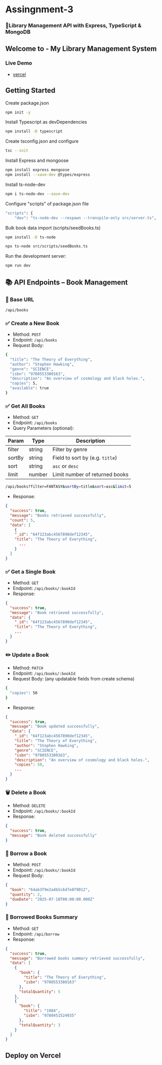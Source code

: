 # Assingnment-3

### 📖Library Management API with Express, TypeScript & MongoDB

## Welcome to - **My Library Management System**

### Live Demo

- [vercel](https://l2b5-assignment-3.vercel.app/)

## Getting Started

Create package.json

```bash
npm init -y
```

Install Typescript as devDependencies

```bash
npm install -D typescript
```

Create tsconfig.json and configure

```bash
tsc --init
```

Install Express and mongoose

```bash
npm install express mongoose
npm install --save-dev @types/express
```

Install ts-node-dev

```bash
npm i ts-node-dev --save-dev
```

Configure "scripts" of package.json file

```bash
"scripts": {
    "dev": "ts-node-dev --respawn --transpile-only src/server.ts",
```

Bulk book data import (scripts/seedBooks.ts)

```bash
npm install -D ts-node

npx ts-node src/scripts/seedBooks.ts


```

Run the development server:

```bash
npm run dev
```

## 📚 API Endpoints – Book Management

### 🔹 Base URL

```bash
/api/books
```

### ✅ Create a New Book

- Method: `POST`
- Endpoint: `/api/books`
- Request Body:

```bash
{
  "title": "The Theory of Everything",
  "author": "Stephen Hawking",
  "genre": "SCIENCE",
  "isbn": "9780553380163",
  "description": "An overview of cosmology and black holes.",
  "copies": 5,
  "available": true
}
```

### ✅ Get All Books

- Method: `GET`
- Endpoint: `/api/books`
- Query Parameters (optional):

| Param  | Type   | Description                     |
| ------ | ------ | ------------------------------- |
| filter | string | Filter by genre                 |
| sortBy | string | Field to sort by (e.g. `title`) |
| sort   | string | `asc` or `desc`                 |
| limit  | number | Limit number of returned books  |

```bash
/api/books?filter=FANTASY&sortBy=title&sort=asc&limit=5

```

- Response:

```json
{
  "success": true,
  "message": "Books retrieved successfully",
  "count": 5,
  "data": [
    {
    "_id": "64f123abc4567890def12345",
    "title": "The Theory of Everything",
      ...
    }
  ]
}

```

### ✅ Get a Single Book

- Method: `GET`
- Endpoint: `/api/books/:bookId`
- Response:

```json
{
  "success": true,
  "message": "Book retrieved successfully",
  "data": {
    "_id": "64f123abc4567890def12345",
    "title": "The Theory of Everything",
    ...
  }
}

```

### ✏️ Update a Book

- Method: `PATCH`
- Endpoint: `/api/books/:bookId`
- Request Body: (any updatable fields from create schema)

```bash
{
  "copies": 50
}
```

- Response:

```json
{
  "success": true,
  "message": "Book updated successfully",
  "data": {
    "_id": "64f123abc4567890def12345",
    "title": "The Theory of Everything",
    "author": "Stephen Hawking",
    "genre": "SCIENCE",
    "isbn": "9780553380163",
    "description": "An overview of cosmology and black holes.",
    "copies": 50,
    ...
  }
}
```

### 🗑 Delete a Book

- Method: `DELETE`
- Endpoint: `/api/books/:bookId`
- Response:

```json
{
  "success": true,
  "message": "Book deleted successfully"
}
```

### 📖 Borrow a Book

- Method: `POST`
- Endpoint: `/api/books/:bookId`
- Request Body:

```json
{
  "book": "64ab3f9e2a4b5c6d7e8f9012",
  "quantity": 2,
  "dueDate": "2025-07-18T00:00:00.000Z"
}
```

### 📖 Borrowed Books Summary

- Method: `GET`
- Endpoint: `/api/borrow`
- Response:

```json
{
  "success": true,
  "message": "Borrowed books summary retrieved successfully",
  "data": [
    {
      "book": {
        "title": "The Theory of Everything",
        "isbn": "9780553380163"
      },
      "totalQuantity": 5
    },
    {
      "book": {
        "title": "1984",
        "isbn": "9780451524935"
      },
      "totalQuantity": 3
    }
  ]
}
```

## Deploy on Vercel
